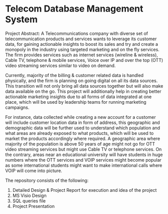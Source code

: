 # Telecom Database Management System

Project Abstract: 
A Telecommunications company with diverse set of telecommunication products and services wants to leverage its customer data, for gaining actionable insights to boost its sales and try and create a monopoly in the industry using targeted marketing and on the fly services. The firm provides services such as internet services (wireline & wireless), Cable TV, telephone & mobile services, Voice over IP and over the top (OTT) video streaming services similar to video on demand.

Currently, majority of the billing & customer related data is handled physically, and the firm is planning on going digital on all its data sources. This transition will not only bring all data sources together but will also make data available on the go. This project will additionally help in creating better actionable marketing insights due to all forms of data integrated at one place, which will be used by leadership teams for running marketing campaigns.

For instance, data collected while creating a new account for a customer will include customer location data in form of address, this geographic and demographic data will be further used to understand which population and what areas are already exposed to what products, which will be used to market the products accordingly where required. A geographic area where majority of the population is above 50 years of age might not go for OTT video streaming services but might use Cable TV or telephone services. On the contrary, areas near an educational university will have students in huge numbers where the OTT services and VOIP services might become popular as some international students might want to make international calls where VOIP will come into picture.

The repository consists of the following:

1) Detailed Design & Project Report for execution and idea of the project
2) MS Visio Design 
3) SQL queries file
4) Project Presentation


